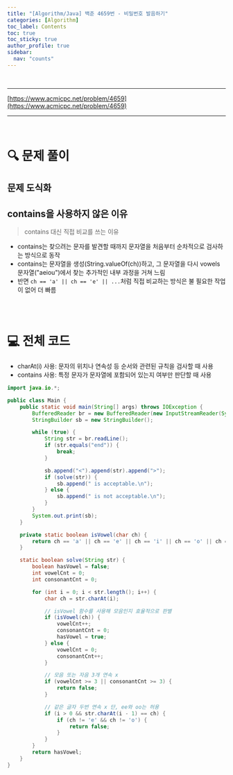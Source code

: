 ```yaml
---
title: "[Algorithm/Java] 백준 4659번 - 비밀번호 발음하기"
categories: [Algorithm]
toc_label: Contents
toc: true
toc_sticky: true
author_profile: true
sidebar:
  nav: "counts"
---
```


<br>

---

[https://www.acmicpc.net/problem/4659](https://www.acmicpc.net/problem/4659)

---

<br>

# 🔍 문제 풀이

## 문제 도식화

## contains을 사용하지 않은 이유

> contains 대신 직접 비교를 쓰는 이유

- contains는 찾으려는 문자를 발견할 때까지 문자열을 처음부터 순차적으로 검사하는 방식으로 동작
- contains는 문자열을 생성(String.valueOf(ch))하고, 그 문자열을 다시 vowels 문자열("aeiou")에서 찾는 추가적인 내부 과정을 거쳐 느림
- 반면 `ch == 'a' || ch == 'e' || ...`처럼 직접 비교하는 방식은 불 필요한 작업이 없어 더 빠름

<br><br>

# 💻 전체 코드

- charAt(i) 사용: 문자의 위치나 연속성 등 순서와 관련된 규칙을 검사할 때 사용
- contains 사용: 특정 문자가 문자열에 포함되어 있는지 여부만 판단할 때 사용

```java
import java.io.*;

public class Main {
    public static void main(String[] args) throws IOException {
        BufferedReader br = new BufferedReader(new InputStreamReader(System.in));
        StringBuilder sb = new StringBuilder();

        while (true) {
            String str = br.readLine();
            if (str.equals("end")) {
                break;
            }

            sb.append("<").append(str).append(">");
            if (solve(str)) {
                sb.append(" is acceptable.\n");
            } else {
                sb.append(" is not acceptable.\n");
            }
        }
        System.out.print(sb);
    }

    private static boolean isVowel(char ch) {
        return ch == 'a' || ch == 'e' || ch == 'i' || ch == 'o' || ch == 'u';
    }

    static boolean solve(String str) {
        boolean hasVowel = false;
        int vowelCnt = 0;
        int consonantCnt = 0;

        for (int i = 0; i < str.length(); i++) {
            char ch = str.charAt(i);

            // isVowel 함수를 사용해 모음인지 효율적으로 판별
            if (isVowel(ch)) {
                vowelCnt++;
                consonantCnt = 0;
                hasVowel = true;
            } else {
                vowelCnt = 0;
                consonantCnt++;
            }

            // 모음 또는 자음 3개 연속 x
            if (vowelCnt >= 3 || consonantCnt >= 3) {
                return false;
            }

            // 같은 글자 두번 연속 x 단, ee와 oo는 허용
            if (i > 0 && str.charAt(i - 1) == ch) {
                if (ch != 'e' && ch != 'o') {
                    return false;
                }
            }
        }
        return hasVowel;
    }
}
```

<br>
